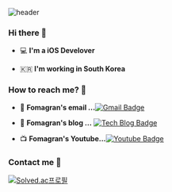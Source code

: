 ![header](https://capsule-render.vercel.app/api?type=Waving&color=gradient&height=300&section=header&text=state&fontSize=90&animation=fadeIn)

### Hi there 👋   

 - 💻   **I'm a iOS Develover**    

 - 🇰🇷  **I'm working in South Korea**

### How to reach me? 🤔

- 📮  **Fomagran's email ...**[![Gmail Badge](https://img.shields.io/badge/Gmail-d14836?style=flat-square&logo=Gmail&logoColor=white&link=mailto:fomagran6@gmail.com)](mailto:fomagran6@gmail.com)

- 📒  **Fomagran's blog ...** [![Tech Blog Badge](http://img.shields.io/badge/-Tech%20blog-black?style=flat-square&logo=blogger&logoColor=white&link=https://fomaios.tistory.com/)](https://fomaios.tistory.com/)

- 📺  **Fomagran's Youtube...**[![Youtube Badge](https://img.shields.io/badge/Youtube-ff0000?style=flat-square&logo=youtube&link=https://www.youtube.com/channel/UC59AeIeNUcJDoCga8cO5ENw)](https://www.youtube.com/channel/UC59AeIeNUcJDoCga8cO5ENw)     

### Contact me :iphone: 

[![Solved.ac프로필](http://mazassumnida.wtf/api/v2/generate_badge?boj=dlgpqls9896)](https://solved.ac/dlgpqls9896)
